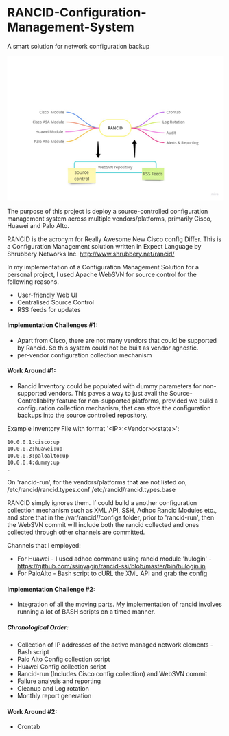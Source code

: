 # RANCID-Configuration-Management-System
A smart solution for network configuration backup

![Mindmap of this Project](https://github.com/Seethaar/RANCID-Configuration-Management-System/blob/master/Mind%20Map.jpg)

The purpose of this project is deploy a source-controlled configuration management system across multiple vendors/platforms, primarily Cisco, Huawei and Palo Alto.

RANCID is the acronym for Really Awesome New Cisco confIg Differ. This is a Configuration Management solution written in Expect Language by Shrubbery Networks Inc. http://www.shrubbery.net/rancid/

In my implementation of a Configuration Management Solution for a personal project, I used Apache WebSVN for source control for the following reasons.
- User-friendly Web UI
- Centralised Source Control
- RSS feeds for updates

#### Implementation Challenges #1:
- Apart from Cisco, there are not many vendors that could be supported by Rancid. So this system could not be built as vendor agnostic.
- per-vendor configuration collection mechanism

#### Work Around #1:
- Rancid Inventory could be populated with dummy parameters for non-supported vendors. This paves a way to just avail the Source-Controllablity feature for non-supported platforms, provided we build a configuration collection mechanism, that can store the configuration backups into the source controlled repository.

Example Inventory File with format '\<IP\>:\<Vendor\>:\<state\>':
```
10.0.0.1:cisco:up
10.0.0.2:huawei:up
10.0.0.3:paloalto:up
10.0.0.4:dummy:up
.
```

On 'rancid-run', for the vendors/platforms that are not listed on,
/etc/rancid/rancid.types.conf
/etc/rancid/rancid.types.base

RANCID simply ignores them. If could build a another configuration collection mechanism such as XML API, SSH, Adhoc Rancid Modules etc., and store that in the /var/rancid/<platform>/configs folder, prior to 'rancid-run', then the WebSVN commit will include both the rancid collected and ones collected through other channels are committed.

Channels that I employed:
- For Huawei - I used adhoc command using rancid module 'hulogin' - https://github.com/ssinyagin/rancid-ssi/blob/master/bin/hulogin.in
- For PaloAlto - Bash script to cURL the XML API and grab the config

#### Implementation Challenge #2:
- Integration of all the moving parts. My implementation of rancid involves running a lot of BASH scripts on a timed manner.

##### Chronological Order:
- Collection of IP addresses of the active managed network elements - Bash script
- Palo Alto Config collection script
- Huawei Config collection script
- Rancid-run (Includes Cisco config collection) and WebSVN commit
- Failure analysis and reporting
- Cleanup and Log rotation
- Monthly report generation

#### Work Around #2:
- Crontab



